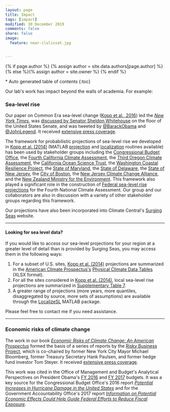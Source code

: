 ```yaml
---
layout: page
title: Impact
tags: [impact]
modified: 30 December 2019
comments: false
share: false
image:
  feature: near-ilulissat.jpg


---
```


{% if page.author %}
  {% assign author = site.data.authors[page.author] %}{% else %}{% assign author = site.owner %}
  {% endif %}

<section id="table-of-contents" class="toc">
<div id="drawer" markdown="1">
<!--<header> <h3>Overview</h3></header>-->
*  Auto generated table of contents
{:toc}
</div>
</section><!-- /#table-of-contents -->
  
  Our lab's work has impact beyond the walls of academia. For example:
  
### Sea-level rise
   
 Our paper on Common Era sea-level change ([Kopp et al., 2016](http://dx.doi.org/10.1073/pnas.1517056113)) led the [_New York Times_](http://www.nytimes.com/2016/02/23/science/sea-level-rise-global-warming-climate-change.html?_r=0), was [discussed by Senator Sheldon Whitehouse](http://www.whitehouse.senate.gov/news/speeches/time-to-wake-up-ocean-acidification-and-new-englands-marine-life) on the floor of the United States Senate, and was tweeted by [@BarackObama](https://twitter.com/barackobama/status/704770760259166208) and [@JohnLegend](https://twitter.com/johnlegend/status/701983215817531392). It received [extensive press coverage](https://www.google.com/search?q=kopp+sea-level+common-era&hl=en&gl=us&authuser=0&source=lnt&tbs=cdr%3A1%2Ccd_min%3A2%2F1%2F2016%2Ccd_max%3A4%2F1%2F2016&tbm=nws#hl=en&gl=us&authuser=0&tbs=cdr:1%2Ccd_min:2%2F1%2F2016%2Ccd_max:4%2F1%2F2016&tbm=nws&q=kopp+sea-level).
 
The framework for probabilistic projections of sea-level rise we developed in [Kopp et al. (2014)](http://dx.doi.org/10.1002/2014EF000239) (MATLAB [projection](https://github.com/bobkopp/ProjectSL) and [localization](https://github.com/bobkopp/LocalizeSL/releases) routines available) has been used by stakeholder groups including the [Congressional Budget Office](https://www.cbo.gov/publication/51518), the [Fourth California Climate Assessment](http://docketpublic.energy.ca.gov/PublicDocuments/16-IEPR-04/TN211806_20160614T101823_Creating_Probabilistic_Sea_Leve_Rise_Projections.pdf), the [Third Oregon Climate Assessment](http://www.occri.net/publications-and-reports/third-oregon-climate-assessment-report-2017/), the [California Ocean Science Trust](http://www.opc.ca.gov/webmaster/ftp/pdf/docs/rising-seas-in-california-an-update-on-sea-level-rise-science.pdf), the [Washington Coastal Resilience Project](http://www.wacoastalnetwork.com/files/theme/wcrp/SLR-Report-Miller-et-al-2018.pdf), the [State of Maryland](https://mde.maryland.gov/programs/Air/ClimateChange/MCCC/Documents/Sea-LevelRiseProjectionsMaryland2018.pdf), the [State of Delaware](https://www.dgs.udel.edu/projects/determination-future-sea-level-rise-planning-scenarios-delaware), the [State of New Jersey](https://climatechange.rutgers.edu/resources/climate-change-and-new-jersey/nj-sea-level-rise-reports), the [City of Boston](http://climateready.boston.gov/findings), the [New Jersey Climate Change Alliance](http://njadapt.rutgers.edu/resources/nj-sea-level-rise-reports), and the [New Zealand Ministry for the Environment](https://www.mfe.govt.nz/publications/climate-change/coastal-hazards-and-climate-change-guidance-local-government). This framework also played a significant role in the construction of [Federal sea-level rise projections](https://tidesandcurrents.noaa.gov/publications/techrpt83_Global_and_Regional_SLR_Scenarios_for_the_US_final.pdf) for the Fourth National Climate Assessment. Our group and our collaborators are also in discussion with a variety of other stakeholder groups regarding this framework.
 
Our projections have also been incorporated into Climate Central's [Surging Seas](http://sealevel.climatecentral.org/) website. 

***

#### Looking for sea level data?

If you would like to access our sea-level projections for your region at a greater level of detail than is provided by Surging Seas, you may access them in the following ways:

1. For a subset of U.S. sites, [Kopp et al. (2014)](http://dx.doi.org/10.1002/2014EF000239)  projections are summarized in the [American Climate Prospectus's](http://www.climateprospectus.org/) [Physical Climate Data Tables](resources/ACP_Science-Data-Tables.xlsx) (XLSX format).  
2. For all the sites considered in [Kopp et al. (2014)](http://dx.doi.org/10.1002/2014EF000239), local sea-level rise projections are summarized in [Supplementary Table  7](resources/KoppEtAl2014-Sup-Table7.tsv).
3. A greater range of projections (more years, more quantiles, disaggregated by source, more sets of assumptions) are available through the [LocalizeSL](https://github.com/bobkopp/LocalizeSL) MATLAB package.

Please feel free to contact me if you need assistance.

 ***
 
### Economic risks of climate change
 
 The work in our book [_Economic Risks of Climate Change: An American Prospectus_](http://www.climateprospectus.org/) formed the basis of a series of reports by the [Risky Business Project](http://www.riskybusiness.org), which is co-chaired by former New York City Mayor Michael Bloomberg, former Treasury Secretary Hank Paulsen, and former hedge fund investor Tom Steyer. It received [extensive press coverage](https://www.google.com/search?q=climate+and+%28climate-prospectus+or+risky-business%29&hl=en&gl=us&authuser=0&biw=1234&bih=624&source=lnt&tbs=cdr%3A1%2Ccd_min%3A6%2F1%2F2014%2Ccd_max%3A9%2F1%2F2014&tbm=nws). 
 
This work was cited in the Office of Management and Budget's Analytical Perspectives on President Obama's [FY 2016](https://www.gpo.gov/fdsys/pkg/BUDGET-2016-PER/pdf/BUDGET-2016-PER-7-10.pdf) and [FY 2017](https://www.gpo.gov/fdsys/pkg/BUDGET-2017-PER/pdf/BUDGET-2017-PER-6-10.pdf) budgets. It was a key source for the Congressional Budget Office's 2016 report [_Potential Increases in Hurricane Damage in the United States_](https://www.cbo.gov/publication/51518) and for the Government Accountability Office's 2017 report [_Information on Potential Economic Effects Could Help Guide Federal Efforts to Reduce Fiscal Exposure_](https://www.gao.gov/products/GAO-17-720).
 